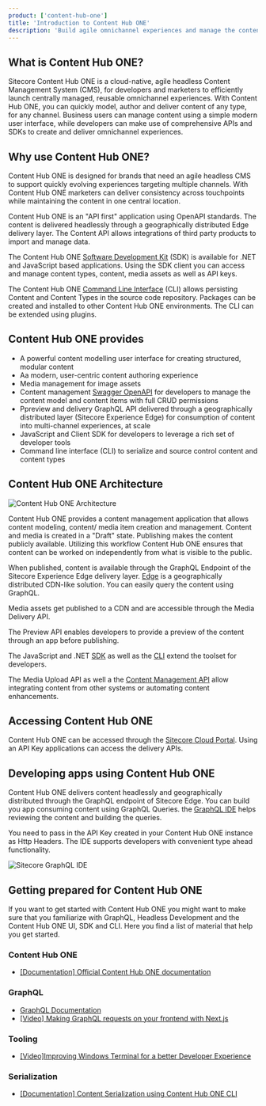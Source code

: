 ```yaml
---
product: ['content-hub-one']
title: 'Introduction to Content Hub ONE'
description: 'Build agile omnichannel experiences and manage the content centrally in Contnet Hub ONE'
---
```


## What is Content Hub ONE?

Sitecore Content Hub ONE is a cloud-native, agile headless Content Management System (CMS), for developers and marketers to efficiently launch centrally managed, reusable omnichannel experiences. With Content Hub ONE, you can quickly model, author and deliver content of any type, for any channel. Business users can manage content using a simple modern user interface, while developers can make use of comprehensive APIs and SDKs to create and deliver omnichannel experiences.

## Why use Content Hub ONE?

Content Hub ONE is designed for brands that need an agile headless CMS to support quickly evolving experiences targeting multiple channels. With Content Hub ONE marketers can deliver consistency across touchpoints while maintaining the content in one central location.

Content Hub ONE is an "API first" application using OpenAPI standards. The content is delivered headlessly through a geographically distributed Edge delivery layer. The Content API allows integrations of third party products to import and manage data.

The Content Hub ONE [Software Development Kit](https://doc.sitecore.com/ch-one/en/developers/content-hub-one/content-hub-one-sdk.html) (SDK) is available for .NET and JavaScript based applications. Using the SDK client you can access and manage content types, content, media assets as well as API keys.

The Content Hub ONE [Command Line Interface](https://doc.sitecore.com/ch-one/en/developers/content-hub-one/content-hub-one-cli.html) (CLI) allows persisting Content and Content Types in the source code repository. Packages can be created and installed to other Content Hub ONE environments. The CLI can be extended using plugins.

## Content Hub ONE provides

- A powerful content modelling user interface for creating structured, modular content
- Aa modern, user-centric content authoring experience
- Media management for image assets
- Content management [Swagger OpenAPI](https://content-api.sitecorecloud.io/swagger/index.html) for developers to manage the content model and content items with full CRUD permissions
- Ppreview and delivery GraphQL API delivered through a geographically distributed layer (Sitecore Experience Edge) for consumption of content into multi-channel experiences, at scale
- JavaScript and Client SDK for developers to leverage a rich set of developer tools
- Command line interface (CLI) to serialize and source control content and content types

## Content Hub ONE Architecture

![Content Hub ONE Architecture](https://delivery-sitecore.sitecorecontenthub.cloud/api/public/content/chone-architecture?v=3a3d04b3)

Content Hub ONE provides a content management application that allows content modeling, content/ media item creation and management. Content and media is created in a "Draft" state. Publishing makes the content publicly available. Utilizing this workflow Content Hub ONE ensures that content can be worked on independently from what is visible to the public.

When published, content is available through the GraphQL Endpoint of the Sitecore Experience Edge delivery layer. [Edge](https://developers.sitecore.com/content-management/edge-content-hub) is a geographically distributed CDN-like solution. You can easily query the content using GraphQL.

Media assets get published to a CDN and are accessible through the Media Delivery API.

The Preview API enables developers to provide a preview of the content through an app before publishing.

The JavaScript and .NET [SDK](https://doc.sitecore.com/ch-one/en/developers/content-hub-one/content-hub-one-sdk.html) as well as the [CLI](https://doc.sitecore.com/ch-one/en/developers/content-hub-one/content-hub-one-cli.html) extend the toolset for developers.

The Media Upload API as well a the [Content Management API](https://doc.sitecore.com/ch-one/en/developers/content-hub-one/content-management-api.html) allow integrating content from other systems or automating content enhancements.

## Accessing Content Hub ONE

Content Hub ONE can be accessed through the [Sitecore Cloud Portal](https://doc.sitecore.com/portal/en/developers/sitecore-cloud-portal/introduction-to-the-sitecore-cloud-portal.html). Using an API Key applications can access the delivery APIs.

## Developing apps using Content Hub ONE

Content Hub ONE delivers content headlessly and geographically distributed through the GraphQL endpoint of Sitecore Edge. You can build you app consuming content using GraphQL Queries. the [GraphQL IDE](https://edge.sitecorecloud.io/api/graphql/ide) helps reviewing the content and building the queries.

You need to pass in the API Key created in your Content Hub ONE instance as Http Headers. The IDE supports developers with convenient type ahead functionality.

![Sitecore GraphQL IDE](https://delivery-sitecore.sitecorecontenthub.cloud/api/public/content/chone-graphql?v=02df04b0)

## Getting prepared for Content Hub ONE

If you want to get started with Content Hub ONE you might want to make sure that you familiarize with GraphQL, Headless Development and the Content Hub ONE UI, SDK and CLI. Here you find a list of material that help you get started.

### Content Hub ONE

- [[Documentation] Official Content Hub ONE documentation](https://doc.sitecore.com/ch-one/en/developers/content-hub-one/index-en.html)

### GraphQL

- [GraphQL Documentation](https://graphql.org/code/)
- [[Video] Making GraphQL requests on your frontend with Next.js](https://www.youtube.com/watch?v=F3BWdFXEJPk)

### Tooling

- [[Video]Improving Windows Terminal for a better Developer Experience](https://www.youtube.com/watch?v=pO7k3_p1Uq4)

### Serialization

- [[Documentation] Content Serialization using Content Hub ONE CLI ](https://doc.sitecore.com/ch-one/en/developers/content-hub-one/content-hub-one-cli--serialization.html)
